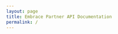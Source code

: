 ```yaml
---
layout: page
title: Embrace Partner API Documentation
permalink: /
---
```

<head>
    <meta http-equiv="refresh" content="0; url=docs" />
</head>
